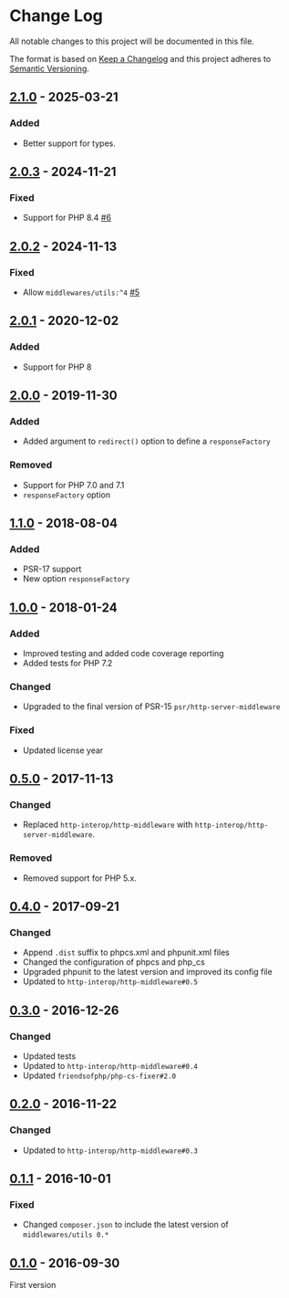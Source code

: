 # Change Log
All notable changes to this project will be documented in this file.

The format is based on [Keep a Changelog](http://keepachangelog.com/)
and this project adheres to [Semantic Versioning](http://semver.org/).

## [2.1.0] - 2025-03-21
### Added
- Better support for types.

## [2.0.3] - 2024-11-21
### Fixed
- Support for PHP 8.4 [#6]

## [2.0.2] - 2024-11-13
### Fixed
- Allow `middlewares/utils:^4` [#5]

## [2.0.1] - 2020-12-02
### Added
- Support for PHP 8

## [2.0.0] - 2019-11-30
### Added
- Added argument to `redirect()` option to define a `responseFactory`

### Removed
- Support for PHP 7.0 and 7.1
- `responseFactory` option

## [1.1.0] - 2018-08-04
### Added
- PSR-17 support
- New option `responseFactory`

## [1.0.0] - 2018-01-24
### Added
- Improved testing and added code coverage reporting
- Added tests for PHP 7.2

### Changed
- Upgraded to the final version of PSR-15 `psr/http-server-middleware`

### Fixed
- Updated license year

## [0.5.0] - 2017-11-13
### Changed
- Replaced `http-interop/http-middleware` with  `http-interop/http-server-middleware`.

### Removed
- Removed support for PHP 5.x.

## [0.4.0] - 2017-09-21
### Changed
- Append `.dist` suffix to phpcs.xml and phpunit.xml files
- Changed the configuration of phpcs and php_cs
- Upgraded phpunit to the latest version and improved its config file
- Updated to `http-interop/http-middleware#0.5`

## [0.3.0] - 2016-12-26
### Changed
- Updated tests
- Updated to `http-interop/http-middleware#0.4`
- Updated `friendsofphp/php-cs-fixer#2.0`

## [0.2.0] - 2016-11-22
### Changed
- Updated to `http-interop/http-middleware#0.3`

## [0.1.1] - 2016-10-01
### Fixed
- Changed `composer.json` to include the latest version of `middlewares/utils 0.*`

## [0.1.0] - 2016-09-30
First version

[#5]: https://github.com/middlewares/trailing-slash/issues/5
[#6]: https://github.com/middlewares/trailing-slash/issues/6

[2.1.0]: https://github.com/middlewares/trailing-slash/compare/v2.0.3...v2.1.0
[2.0.3]: https://github.com/middlewares/trailing-slash/compare/v2.0.2...v2.0.3
[2.0.2]: https://github.com/middlewares/trailing-slash/compare/v2.0.1...v2.0.2
[2.0.1]: https://github.com/middlewares/trailing-slash/compare/v2.0.0...v2.0.1
[2.0.0]: https://github.com/middlewares/trailing-slash/compare/v1.1.0...v2.0.0
[1.1.0]: https://github.com/middlewares/trailing-slash/compare/v1.0.0...v1.1.0
[1.0.0]: https://github.com/middlewares/trailing-slash/compare/v0.5.0...v1.0.0
[0.5.0]: https://github.com/middlewares/trailing-slash/compare/v0.4.0...v0.5.0
[0.4.0]: https://github.com/middlewares/trailing-slash/compare/v0.3.0...v0.4.0
[0.3.0]: https://github.com/middlewares/trailing-slash/compare/v0.2.0...v0.3.0
[0.2.0]: https://github.com/middlewares/trailing-slash/compare/v0.1.1...v0.2.0
[0.1.1]: https://github.com/middlewares/trailing-slash/compare/v0.1.0...v0.1.1
[0.1.0]: https://github.com/middlewares/trailing-slash/releases/tag/v0.1.0

